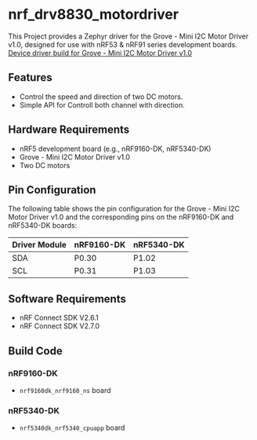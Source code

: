 # nrf_drv8830_motordriver


This Project provides a Zephyr driver for the Grove - Mini I2C Motor Driver v1.0, designed for use with nRF53 & nRF91 series development boards.
[Device driver build for Grove - Mini I2C Motor Driver v1.0](https://wiki.seeedstudio.com/Grove-Mini_I2C_Motor_Driver_v1.0/)

## Features

* Control the speed and direction of two DC motors.
* Simple API for Controll both channel with direction.

## Hardware Requirements

* nRF5 development board (e.g., nRF9160-DK, nRF5340-DK)
* Grove - Mini I2C Motor Driver v1.0
* Two DC motors

## Pin Configuration

The following table shows the pin configuration for the Grove - Mini I2C Motor Driver v1.0 and the corresponding pins on the nRF9160-DK and nRF5340-DK boards:

| Driver Module | nRF9160-DK | nRF5340-DK |
|--------------|------------|------------|
| SDA          | P0.30      | P1.02      |
| SCL          | P0.31      | P1.03      |


## Software Requirements

*  nRF Connect SDK V2.6.1
*  nRF Connect SDK V2.7.0

## Build Code
### nRF9160-DK
* `nrf9160dk_nrf9160_ns` board
### nRF5340-DK
* `nrf5340dk_nrf5340_cpuapp` board





